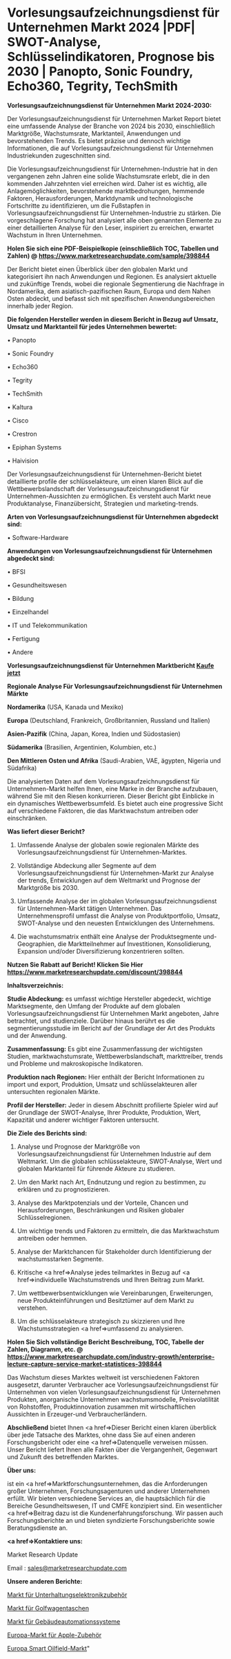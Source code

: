 # Vorlesungsaufzeichnungsdienst für Unternehmen Markt 2024 |PDF| SWOT-Analyse, Schlüsselindikatoren, Prognose bis 2030 | Panopto, Sonic Foundry, Echo360, Tegrity, TechSmith

<strong>Vorlesungsaufzeichnungsdienst für Unternehmen Markt 2024-2030:</strong>

Der Vorlesungsaufzeichnungsdienst für Unternehmen Market Report bietet eine umfassende Analyse der Branche von 2024 bis 2030, einschließlich Marktgröße, Wachstumsrate, Marktanteil, Anwendungen und bevorstehenden Trends. Es bietet präzise und dennoch wichtige Informationen, die auf Vorlesungsaufzeichnungsdienst für Unternehmen Industriekunden zugeschnitten sind.

Die Vorlesungsaufzeichnungsdienst für Unternehmen-Industrie hat in den vergangenen zehn Jahren eine solide Wachstumsrate erlebt, die in den kommenden Jahrzehnten viel erreichen wird. Daher ist es wichtig, alle Anlagemöglichkeiten, bevorstehende marktbedrohungen, hemmende Faktoren, Herausforderungen, Marktdynamik und technologische Fortschritte zu identifizieren, um die Fußstapfen in Vorlesungsaufzeichnungsdienst für Unternehmen-Industrie zu stärken. Die vorgeschlagene Forschung hat analysiert alle oben genannten Elemente zu einer detaillierten Analyse für den Leser, inspiriert zu erreichen, erwartet Wachstum in Ihren Unternehmen.

<strong>Holen Sie sich eine PDF-Beispielkopie (einschließlich TOC, Tabellen und Zahlen) @
</strong><strong><a href=https://www.marketresearchupdate.com/sample/398844><strong>https://www.marketresearchupdate.com/sample/398844</u></font></a></strong></strong>

Der Bericht bietet einen Überblick über den globalen Markt und kategorisiert ihn nach Anwendungen und Regionen. Es analysiert aktuelle und zukünftige Trends, wobei die regionale Segmentierung die Nachfrage in Nordamerika, dem asiatisch-pazifischen Raum, Europa und dem Nahen Osten abdeckt, und befasst sich mit spezifischen Anwendungsbereichen innerhalb jeder Region.

<strong>Die folgenden Hersteller werden in diesem Bericht in Bezug auf Umsatz, Umsatz und Marktanteil für jedes Unternehmen bewertet:</strong>

• Panopto

• Sonic Foundry

• Echo360

• Tegrity

• TechSmith

• Kaltura

• Cisco

• Crestron

• Epiphan Systems

• Haivision

Der Vorlesungsaufzeichnungsdienst für Unternehmen-Bericht bietet detaillierte profile der schlüsselakteure, um einen klaren Blick auf die Wettbewerbslandschaft der Vorlesungsaufzeichnungsdienst für Unternehmen-Aussichten zu ermöglichen. Es versteht auch Markt neue Produktanalyse, Finanzübersicht, Strategien und marketing-trends.

<strong>Arten von Vorlesungsaufzeichnungsdienst für Unternehmen abgedeckt sind:</strong>

• Software-Hardware

<strong>Anwendungen von Vorlesungsaufzeichnungsdienst für Unternehmen abgedeckt sind:</strong>

• BFSI

• Gesundheitswesen

• Bildung

• Einzelhandel

• IT und Telekommunikation

• Fertigung

• Andere

<strong>Vorlesungsaufzeichnungsdienst für Unternehmen Marktbericht <a href=https://www.marketresearchupdate.com/buynow/398844>Kaufe jetzt</a></strong>

<strong>Regionale Analyse Für Vorlesungsaufzeichnungsdienst für Unternehmen Märkte</strong>

<strong>Nordamerika</strong> (USA, Kanada und Mexiko)

<strong>Europa</strong> (Deutschland, Frankreich, Großbritannien, Russland und Italien)

<strong>Asien-Pazifik</strong> (China, Japan, Korea, Indien und Südostasien)

<strong>Südamerika</strong> (Brasilien, Argentinien, Kolumbien, etc.)

<strong>Den Mittleren</strong> <strong>Osten und Afrika</strong> (Saudi-Arabien, VAE, ägypten, Nigeria und Südafrika)

Die analysierten Daten auf dem Vorlesungsaufzeichnungsdienst für Unternehmen-Markt helfen Ihnen, eine Marke in der Branche aufzubauen, während Sie mit den Riesen konkurrieren. Dieser Bericht gibt Einblicke in ein dynamisches Wettbewerbsumfeld. Es bietet auch eine progressive Sicht auf verschiedene Faktoren, die das Marktwachstum antreiben oder einschränken.

<strong>Was liefert dieser Bericht?</strong>

1. Umfassende Analyse der globalen sowie regionalen Märkte des Vorlesungsaufzeichnungsdienst für Unternehmen-Marktes.

2. Vollständige Abdeckung aller Segmente auf dem Vorlesungsaufzeichnungsdienst für Unternehmen-Markt zur Analyse der trends, Entwicklungen auf dem Weltmarkt und Prognose der Marktgröße bis 2030.

3. Umfassende Analyse der im globalen Vorlesungsaufzeichnungsdienst für Unternehmen-Markt tätigen Unternehmen. Das Unternehmensprofil umfasst die Analyse von Produktportfolio, Umsatz, SWOT-Analyse und den neuesten Entwicklungen des Unternehmens.

4. Die wachstumsmatrix enthält eine Analyse der Produktsegmente und-Geographien, die Marktteilnehmer auf Investitionen, Konsolidierung, Expansion und/oder Diversifizierung konzentrieren sollten.

<strong>Nutzen Sie Rabatt auf Bericht! Klicken Sie Hier
</strong><strong><a href=https://www.marketresearchupdate.com/discount/398844>https://www.marketresearchupdate.com/discount/398844</b></u></font></strong></a>

<strong>Inhaltsverzeichnis:</strong>

<strong>Studie Abdeckung:</strong> es umfasst wichtige Hersteller abgedeckt, wichtige Marktsegmente, den Umfang der Produkte auf dem globalen Vorlesungsaufzeichnungsdienst für Unternehmen Markt angeboten, Jahre betrachtet, und studienziele. Darüber hinaus berührt es die segmentierungsstudie im Bericht auf der Grundlage der Art des Produkts und der Anwendung.

<strong>Zusammenfassung:</strong> Es gibt eine Zusammenfassung der wichtigsten Studien, marktwachstumsrate, Wettbewerbslandschaft, markttreiber, trends und Probleme und makroskopische Indikatoren.

<strong>Produktion nach Regionen:</strong> Hier enthält der Bericht Informationen zu import und export, Produktion, Umsatz und schlüsselakteuren aller untersuchten regionalen Märkte.

<strong>Profil der Hersteller:</strong> Jeder in diesem Abschnitt profilierte Spieler wird auf der Grundlage der SWOT-Analyse, Ihrer Produkte, Produktion, Wert, Kapazität und anderer wichtiger Faktoren untersucht.

<strong>Die Ziele des Berichts sind:</strong>

1) Analyse und Prognose der Marktgröße von Vorlesungsaufzeichnungsdienst für Unternehmen Industrie auf dem Weltmarkt.
Um die globalen schlüsselakteure, SWOT-Analyse, Wert und globalen Marktanteil für führende Akteure zu studieren.

2) Um den Markt nach Art, Endnutzung und region zu bestimmen, zu erklären und zu prognostizieren.

3) Analyse des Marktpotenzials und der Vorteile, Chancen und Herausforderungen, Beschränkungen und Risiken globaler Schlüsselregionen.

4) Um wichtige trends und Faktoren zu ermitteln, die das Marktwachstum antreiben oder hemmen.

5) Analyse der Marktchancen für Stakeholder durch Identifizierung der wachstumsstarken Segmente.

6) Kritische <a href=>Analyse</a> jedes teilmarktes in Bezug auf <a href=>individuelle</a> Wachstumstrends und Ihren Beitrag zum Markt.

7) Um wettbewerbsentwicklungen wie Vereinbarungen, Erweiterungen, neue Produkteinführungen und Besitztümer auf dem Markt zu verstehen.

8) Um die schlüsselakteure strategisch zu skizzieren und Ihre Wachstumsstrategien <a href=>umfassend</a> zu analysieren.

<strong>Holen Sie Sich vollständige Bericht Beschreibung, TOC, Tabelle der Zahlen, Diagramm, etc. @ </strong><strong><a href=https://www.marketresearchupdate.com/industry-growth/enterprise-lecture-capture-service-market-statistices-398844>https://www.marketresearchupdate.com/industry-growth/enterprise-lecture-capture-service-market-statistices-398844</a></font></strong>

Das Wachstum dieses Marktes weltweit ist verschiedenen Faktoren ausgesetzt, darunter Verbraucher ace Vorlesungsaufzeichnungsdienst für Unternehmen von vielen Vorlesungsaufzeichnungsdienst für Unternehmen Produkten, anorganische Unternehmen wachstumsmodelle, Preisvolatilität von Rohstoffen, Produktinnovation zusammen mit wirtschaftlichen Aussichten in Erzeuger-und Verbraucherländern.

<strong>Abschließend</strong> bietet Ihnen <a href=>Dieser</a> Bericht einen klaren überblick über jede Tatsache des Marktes, ohne dass Sie auf einen anderen Forschungsbericht oder eine <a href=>Datenquelle</a> verweisen müssen. Unser Bericht liefert Ihnen alle Fakten über die Vergangenheit, Gegenwart und Zukunft des betreffenden Marktes.

<strong>Über uns:</strong>

 ist ein <a href=>Marktfors</a>chungsunternehmen, das die Anforderungen großer Unternehmen, Forschungsagenturen und anderer Unternehmen erfüllt. Wir bieten verschiedene Services an, die hauptsächlich für die Bereiche Gesundheitswesen, IT und CMFE konzipiert sind. Ein wesentlicher <a href=>Beitrag</a> dazu ist die Kundenerfahrungsforschung. Wir passen auch Forschungsberichte an und bieten syndizierte Forschungsberichte sowie Beratungsdienste an.

<strong><a href=>Kontaktiere uns:</a></strong>

Market Research Update

Email : sales@marketresearchupdate.com

<strong>Unsere anderen Berichte:</strong>

<a href=https://www.linkedin.com/pulse/consumer-electronics-accessories-market>Markt für Unterhaltungselektronikzubehör</a>

<a href=https://www.linkedin.com/pulse/golf-cart-bags-market-size-analysis-leading-manufacturers>Markt für Golfwagentaschen</a>

<a href=https://www.linkedin.com/pulse/building-automation-system-market-analysis-segment>Markt für Gebäudeautomationssysteme</a>

<a href=https://www.linkedin.com/pulse/europe-apple-accessories-market-2023-huge-business>Europa-Markt für Apple-Zubehör</a>

<a href=https://www.linkedin.com/pulse/europe-smart-oilfield-market-2023-current-future>Europa Smart Oilfield-Markt</a>"
